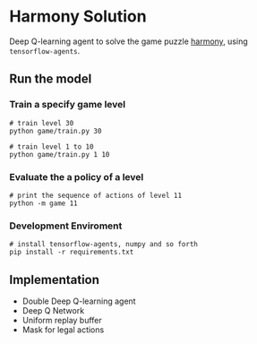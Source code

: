 # Harmony Solution
Deep Q-learning agent to solve the game puzzle [harmony](https://master.dg9tray1uvpm6.amplifyapp.com/),
using `tensorflow-agents`.

## Run the model
### Train a specify game level
```
# train level 30
python game/train.py 30

# train level 1 to 10
python game/train.py 1 10
```

### Evaluate the a policy of a level
```
# print the sequence of actions of level 11
python -m game 11
```

### Development Enviroment
```                            
# install tensorflow-agents, numpy and so forth
pip install -r requirements.txt
```

## Implementation
* Double Deep Q-learning agent
* Deep Q Network
* Uniform replay buffer
* Mask for legal actions

